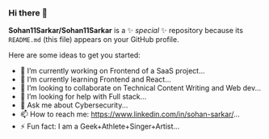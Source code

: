 ### Hi there 👋


**Sohan11Sarkar/Sohan11Sarkar** is a ✨ _special_ ✨ repository because its `README.md` (this file) appears on your GitHub profile.

Here are some ideas to get you started:

- 🔭 I’m currently working on Frontend of a SaaS project...
- 🌱 I’m currently learning Frontend and React...
- 👯 I’m looking to collaborate on Technical Content Writing and Web dev...
- 🤔 I’m looking for help with Full stack...
- 💬 Ask me about Cybersecurity...
- 📫 How to reach me: https://www.linkedin.com/in/sohan-sarkar/...
- ⚡ Fun fact: I am a Geek+Athlete+Singer+Artist...

